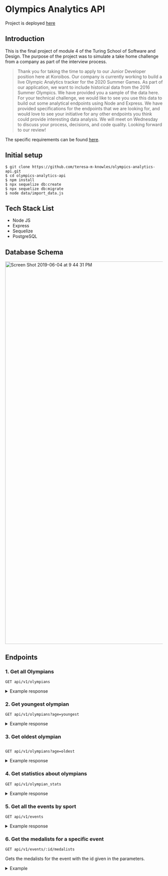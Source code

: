 # Olympics Analytics API

Project is deployed [here](https://stormy-harbor-42337.herokuapp.com)

## Introduction
This is the final project of module 4 of the Turing School of Software and Design. The purpose of the project was to simulate a take home challenge from a company as part of the interview process. 

> Thank you for taking the time to apply to our Junior Developer position here at Koroibos. Our company is currently working to build a live Olympic Analytics tracker for the 2020 Summer Games. As part of our application, we want to include historical data from the 2016 Summer Olympics. We have provided you a sample of the data here. For your technical challenge, we would like to see you use this data to build out some analytical endpoints using Node and Express. We have provided specifications for the endpoints that we are looking for, and would love to see your initiative for any other endpoints you think could provide interesting data analysis. We will meet on Wednesday to discuss your process, decisions, and code quality. Looking forward to our review!

The specific requirements can be found [here](https://github.com/dionew1/backend-curriculum-site/blob/gh-pages/module4/projects/take_home_challenge/prompts/olympic_spec.md). 

## Initial setup

```
$ git clone https://github.com/teresa-m-knowles/olympics-analytics-api.git
$ cd olympics-analytics-api
$ npm install
$ npx sequelize db:create
$ npx sequelize db:migrate
$ node data/import_data.js
```

## Tech Stack List
- Node JS
- Express
- Sequelize
- PostgreSQL

## Database Schema


<img width="1222" alt="Screen Shot 2019-06-04 at 9 44 31 PM" src="https://user-images.githubusercontent.com/13354855/58928956-3ea46d80-8744-11e9-8923-d44b5bfdfaca.png">


## Endpoints

### 1. Get all Olympians

```
GET api/v1/olympians
```

<details>
  <summary>Example response</summary>
  
 ```json
 {
    "olympians": [
        {
            "name": "Amanda Elmore",
            "team": "United States",
            "age": 25,
            "sport": "Rowing",
            "total_medals_won": "1"
        },
        {
            "name": "Gbor Gyula Boczk",
            "team": "Hungary",
            "age": 39,
            "sport": "Fencing",
            "total_medals_won": "0"
        },
        {
            "name": "Lauren Billys",
            "team": "Puerto Rico",
            "age": 28,
            "sport": "Equestrianism",
            "total_medals_won": "0"
        },
        {
            "name": "Daniel Estrada Coz",
            "team": "Chile",
            "age": 26,
            "sport": "Athletics",
            "total_medals_won": "0"
        },
        {
            "name": "Du Li",
            "team": "China",
            "age": 34,
            "sport": "Shooting",
            "total_medals_won": "2"
        },
        {
            "name": "Domonic Bedggood",
            "team": "Australia",
            "age": 21,
            "sport": "Diving",
            "total_medals_won": "0"
        },
        {
            "name": "Nazeli \"Nazik\" Avdalyan",
            "team": "Armenia",
            "age": 29,
            "sport": "Weightlifting",
            "total_medals_won": "0"
        },
        {
            "name": "Pieter \"Piet\" Bulling",
            "team": "New Zealand",
            "age": 23,
            "sport": "Cycling",
            "total_medals_won": "0"
        },
        {
            "name": "Grgory Bourdy",
            "team": "France",
            "age": 34,
            "sport": "Golf",
            "total_medals_won": "0"
        },
        {
            "name": "Charlotte Dobson",
            "team": "Great Britain",
            "age": 30,
            "sport": "Sailing",
            "total_medals_won": "0"
        },
        {
            "name": "Timothy Ernest Victor Kwizera \"Tim\" Agaba",
            "team": "South Africa",
            "age": 27,
            "sport": "Rugby Sevens",
            "total_medals_won": "1"
        },
        {
            "name": "Charles Albert Shone Conwell",
            "team": "United States",
            "age": 18,
            "sport": "Boxing",
            "total_medals_won": "0"
        },
        {
            "name": "Abhinav Bindra",
            "team": "India",
            "age": 33,
            "sport": "Shooting",
            "total_medals_won": "0"
        },
        {
            "name": "Alejandro \"lex\" Abrines Redondo",
            "team": "Spain",
            "age": 23,
            "sport": "Basketball",
            "total_medals_won": "1"
        },
        {
            "name": "Nenad Beik",
            "team": "Serbia",
            "age": 27,
            "sport": "Rowing",
            "total_medals_won": "0"
        },
        {
            "name": "Andrew Charter",
            "team": "Australia",
            "age": 29,
            "sport": "Hockey",
            "total_medals_won": "0"
        },
        {
            "name": "Msipa Emmaculate",
            "team": "Zimbabwe",
            "age": 24,
            "sport": "Football",
            "total_medals_won": "0"
        },
        {
            "name": "James \"Jimmy\" Connor",
            "team": "Australia",
            "age": 21,
            "sport": "Diving",
            "total_medals_won": "0"
        },
        {
            "name": "Ccilia Berder",
            "team": "France",
            "age": 26,
            "sport": "Fencing",
            "total_medals_won": "0"
        }
       ]
 
 ```
  </details>
  
  
  ### 2. Get youngest olympian
  
  ```
  GET api/v1/olympians?age=youngest
  ```


<details>
  <summary>Example response</summary>
  
  
  ```json
  [
    {
        "name": "Ana Iulia Dascl",
        "age": 13,
        "total_medals_won": "0",
        "sport.name": "Swimming",
        "team.name": "Romania"
    }
]
  
  ```
  </details>
  
  
  ### 3. Get oldest olympian 
  
  ```
  
  GET api/v1/olympians?age=oldest
  ```
  <details>
  <summary>Example response</summary>
  
  
  ```json
 [
    {
        "name": "Julie Brougham",
        "age": 62,
        "total_medals_won": "0",
        "sport.name": "Equestrianism",
        "team.name": "New Zealand"
    }
]
  
  ```
  </details>
  
  ### 4. Get statistics about olympians
  
  ```
  GET api/v1/olympian_stats
  ```
  
  <details>
  <summary>Example response</summary>
  
  ```json
  {
    "olympian_stats": {
        "total_competing_olympians": 2850,
        "average_weight": {
            "unit": "kg",
            "male_olympians": 79.4,
            "female_olympians": 62.7
        },
        "average_age": 26.4
    }
}
  
  ```
  </details>
  
  
  ### 5. Get all the events by sport
  
  ```
  GET api/v1/events
  ```
  
   <details>
    <summary>Example response</summary>
  
  ```json
    {
    "events": [
        {
            "sport": "Archery",
            "events": [
                "Archery Men's Individual",
                "Archery Men's Team",
                "Archery Women's Individual",
                "Archery Women's Team"
            ]
        },
        {
            "sport": "Athletics",
            "events": [
                "Athletics Men's 10,000 metres",
                "Athletics Men's 100 metres",
                "Athletics Men's 110 metres Hurdles",
                "Athletics Men's 1,500 metres",
                "Athletics Men's 200 metres",
                "Athletics Men's 20 kilometres Walk",
                "Athletics Men's 3,000 metres Steeplechase",
                "Athletics Men's 400 metres",
                "Athletics Men's 400 metres Hurdles",
                "Athletics Men's 4 x 100 metres Relay",
                "Athletics Men's 4 x 400 metres Relay",
                "Athletics Men's 5,000 metres",
                "Athletics Men's 50 kilometres Walk",
                "Athletics Men's 800 metres",
                "Athletics Men's Decathlon",
                "Athletics Men's Discus Throw",
                "Athletics Men's Hammer Throw",
                "Athletics Men's High Jump",
                "Athletics Men's Javelin Throw",
                "Athletics Men's Long Jump",
                "Athletics Men's Marathon",
                "Athletics Men's Pole Vault",
                "Athletics Men's Shot Put",
                "Athletics Men's Triple Jump",
                "Athletics Women's 10,000 metres",
                "Athletics Women's 100 metres",
                "Athletics Women's 100 metres Hurdles",
                "Athletics Women's 1,500 metres",
                "Athletics Women's 200 metres",
                "Athletics Women's 20 kilometres Walk",
                "Athletics Women's 3,000 metres Steeplechase",
                "Athletics Women's 400 metres",
                "Athletics Women's 400 metres Hurdles",
                "Athletics Women's 4 x 100 metres Relay",
                "Athletics Women's 4 x 400 metres Relay",
                "Athletics Women's 5,000 metres",
                "Athletics Women's 800 metres",
                "Athletics Women's Discus Throw",
                "Athletics Women's Hammer Throw",
                "Athletics Women's Heptathlon",
                "Athletics Women's High Jump",
                "Athletics Women's Javelin Throw",
                "Athletics Women's Long Jump",
                "Athletics Women's Marathon",
                "Athletics Women's Pole Vault",
                "Athletics Women's Shot Put",
                "Athletics Women's Triple Jump"
            ]
        },
        {
            "sport": "Badminton",
            "events": [
                "Badminton Men's Doubles",
                "Badminton Men's Singles",
                "Badminton Mixed Doubles",
                "Badminton Women's Doubles",
                "Badminton Women's Singles"
            ]
        }
       ]
       }
  ```
  </details>
  
  ### 6. Get the medalists for a specific event
  
  ```
  GET api/v1/events/:id/medalists
  ```
  Gets the medalists for the event with the id given in the parameters. 
  
  <details>
   <summary>Example</summary>
  
 ```
  GET api/v1/events/5/medalists
 ```
  
  #### Response:
  
  ```json
  {
    "event": "Basketball Women's Basketball",
    "medalists": [
        {
            "name": "Seimone Delicia Augustus",
            "team": "United States",
            "age": 32,
            "meda": "Gold"
        },
        {
            "name": "Elena Delle Donne",
            "team": "United States",
            "age": 26,
            "meda": "Gold"
        },
        {
            "name": "Slvia Domnguez Fernndez",
            "team": "Spain",
            "age": 29,
            "meda": "Silver"
        }
    ]
}
  
  ```
  </details>
  
  

  

  
  


